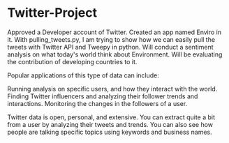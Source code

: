 # Twitter-Project
Approved a Developer account of Twitter. Created an app named Enviro in it. 
With pulling_tweets.py, I am trying to show how we can easily pull the tweets with Twitter API and Tweepy in python. 
Will conduct a sentiment analysis on what today's world think about Environment.
Will be evaluating the contribution of developing countries to it. 


Popular applications of this type of data can include:

Running analysis on specific users, and how they interact with the world.
Finding Twitter influencers and analyzing their follower trends and interactions.
Monitoring the changes in the followers of a user.

Twitter data is open, personal, and extensive. You can extract quite a bit from a user by analyzing their tweets and trends. You can also see how people are talking specific topics using keywords and business names.
